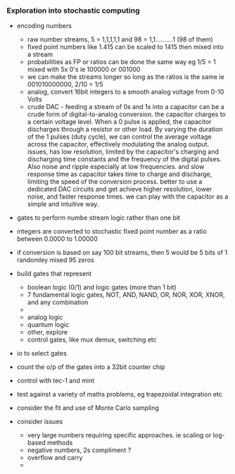 ### Exploration into stochastic computing 
- encoding numbers
  - raw number streams, 5 = 1,1,1,1,1 and 98 = 1,1..........1 (98 of them)
  - fixed point numbers like 1.415 can be scaled to 1415 then mixed into a stream
  - probabilities as FP or ratios can be done the same way eg 1/5 = 1 mixed with 5x 0's ie 100000 or 001000
  - we can make the streams longer so long as the ratios is the same ie 001010000000, 2/10 = 1/5
  - analog, convert 16bit integers to a smooth analog voltage from 0-10 Volts
  - crude DAC - feeding a stream of 0s and 1s into a capacitor can be a crude form of digital-to-analog conversion. the capacitor charges to a certain voltage level. When a 0 pulse is applied, the capacitor discharges through a resistor or other load. By varying the duration of the 1 pulses (duty cycle), we can control the average voltage across the capacitor, effectively modulating the analog output. issues, has low resolution, limited by the capacitor's charging and discharging time constants and the frequency of the digital pulses. Also noise and ripple especially at low frequencies. and slow response time as capacitor takes time to charge and discharge, limiting the speed of the conversion process. better to use a dedicated DAC circuits and get achieve higher resolution, lower noise, and faster response times. we can play with the capacitor as a simple and intuitive way.


- gates to perform numbe stream logic rather than one bit
- integers are converted to stochastic fixed point number as a ratio between 0.0000 to 1.00000
- if conversion is based on say 100 bit streams, then 5 would be 5 bits of 1 randomley mixed 95 zeros

- build gates that represent
  - boolean logic (0/1) and logic gates (more than 1 bit)
  - 7 fundamental logic gates, NOT, AND, NAND, OR, NOR, XOR, XNOR, and any combination  
  -  
  - analog logic
  - quantum logic
  - other, explore
  - control gates, like mux demux, switching etc
- io to select gates
- count the o/p of the gates into a 32bit counter chip
- control with tec-1 and mint
- test against a variety of maths problems, eg trapezoidal integration etc
- consider the fit and use of Monte Carlo sampling
- consider issues 
  - very large numbers requiring specific approaches. ie scaling or log-based methods
  - negative numbers, 2s compliment ?
  - overflow and carry
  - 


